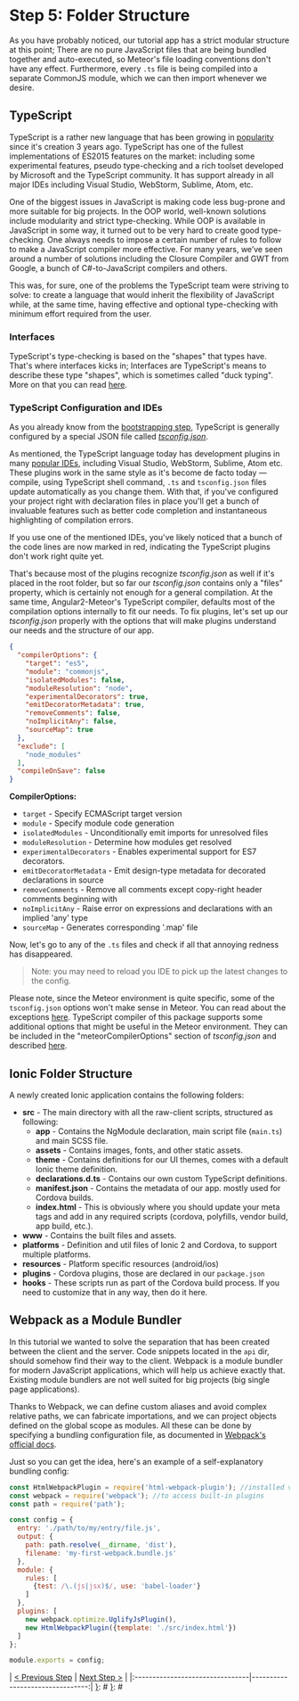 [{]: <region> (header)
# Step 5: Folder Structure
[}]: #
[{]: <region> (body)
As you have probably noticed, our tutorial app has a strict modular structure at this point; There are no pure JavaScript files that are being bundled together and auto-executed, so Meteor's file loading conventions don't have any effect. Furthermore, every `.ts` file is being compiled into a separate CommonJS module, which we can then import whenever we desire.

## TypeScript

TypeScript is a rather new language that has been growing in [popularity](https://www.google.com/trends/explore#q=%2Fm%2F0n50hxv) since it's creation 3 years ago. TypeScript has one of the fullest implementations of ES2015 features on the market: including some experimental features, pseudo type-checking and a rich toolset developed by Microsoft and the TypeScript community. It has support already in all major IDEs including Visual Studio, WebStorm, Sublime, Atom, etc.

One of the biggest issues in JavaScript is making code less bug-prone and more suitable for big projects. In the OOP world, well-known solutions include modularity and strict type-checking. While OOP is available in JavaScript in some way, it turned out to be very hard to create good type-checking. One always needs to impose a certain number of rules to follow to make a JavaScript compiler more effective. For many years, we’ve seen around a number of solutions including the Closure Compiler and GWT from Google, a bunch of C#-to-JavaScript compilers and others.

This was, for sure, one of the problems the TypeScript team were striving to solve: to create a language that would inherit the flexibility of JavaScript while, at the same time, having effective and optional type-checking with minimum effort required from the user.

### Interfaces

TypeScript's type-checking is based on the "shapes" that types have. That's where interfaces kicks in; Interfaces are TypeScript's means to describe these type "shapes", which is sometimes called "duck typing". More on that you can read [here](http://www.typescriptlang.org/docs/handbook/interfaces.html).

### TypeScript Configuration and IDEs

As you already know from the [bootstrapping step](./step1.md), TypeScript is generally configured by a special JSON file called [_tsconfig.json_](https://github.com/Microsoft/typescript/wiki/tsconfig.json).

As mentioned, the TypeScript language today has development plugins in many [popular IDEs](https://github.com/Microsoft/TypeScript/wiki/TypeScript-Editor-Support), including Visual Studio, WebStorm, Sublime, Atom etc. These plugins work in the same style as it's become de facto today — compile, using TypeScript shell command, `.ts` and `tsconfig.json` files update automatically as you change them.
With that, if you've configured your project right with declaration files in place you'll get a bunch of invaluable features such as better code completion and instantaneous highlighting of compilation errors.

If you use one of the mentioned IDEs, you've likely noticed that a bunch of the code lines
are now marked in red, indicating the TypeScript plugins don't work right quite yet.

That's because most of the plugins recognize _tsconfig.json_ as well if it's placed in the root folder,
but so far our _tsconfig.json_ contains only a "files" property, which is certainly not enough for
a general compilation. At the same time, Angular2-Meteor's TypeScript compiler, defaults most of the
compilation options internally to fit our needs. To fix plugins, let's set up our _tsconfig.json_
properly with the options that will make plugins understand our needs and the structure of our app.

```json
{
  "compilerOptions": {
    "target": "es5",
    "module": "commonjs",
    "isolatedModules": false,
    "moduleResolution": "node",
    "experimentalDecorators": true,
    "emitDecoratorMetadata": true,
    "removeComments": false,
    "noImplicitAny": false,
    "sourceMap": true
  },
  "exclude": [
    "node_modules"
  ],
  "compileOnSave": false
}
```

**CompilerOptions:**

- `target` - Specify ECMAScript target version
- `module` - Specify module code generation
- `isolatedModules` - Unconditionally emit imports for unresolved files
- `moduleResolution` - Determine how modules get resolved
- `experimentalDecorators` - Enables experimental support for ES7 decorators.
- `emitDecoratorMetadata` - Emit design-type metadata for decorated declarations in source
- `removeComments` - Remove all comments except copy-right header comments beginning with
- `noImplicitAny` - Raise error on expressions and declarations with an implied 'any' type
- `sourceMap` - Generates corresponding '.map' file

Now, let's go to any of the `.ts` files and check if all that annoying redness has disappeared.

> Note: you may need to reload you IDE to pick up the latest changes to the config.

Please note, since the Meteor environment is quite specific, some of the `tsconfig.json` options won't make sense in Meteor. You can read about the exceptions [here](https://github.com/barbatus/typescript#compiler-options).
TypeScript compiler of this package supports some additional options that might be useful in the Meteor environment.
They can be included in the "meteorCompilerOptions" section of _tsconfig.json_ and described [here](https://github.com/barbatus/ts-compilers#typescript-config).

## Ionic Folder Structure

A newly created Ionic application contains the following folders:

- **src** - The main directory with all the raw-client scripts, structured as following:
  - **app** - Contains the NgModule declaration, main script file (`main.ts`) and main SCSS file.
  - **assets** - Contains images, fonts, and other static assets.
  - **theme** - Contains definitions for our UI themes, comes with a default Ionic theme definition.
  - **declarations.d.ts** - Contains our own custom TypeScript definitions.
  - **manifest.json** - Contains the metadata of our app. mostly used for Cordova builds.
  - **index.html** - This is obviously where you should update your meta tags and add in any required scripts (cordova, polyfills, vendor build, app build, etc.).
- **www** - Contains the built files and assets.
- **platforms** - Definition and util files of Ionic 2 and Cordova, to support multiple platforms.
- **resources** - Platform specific resources (android/ios)
- **plugins** - Cordova plugins, those are declared in our `package.json`
- **hooks** - These scripts run as part of the Cordova build process. If you need to customize that in any way, then do it here.

## Webpack as a Module Bundler

In this tutorial we wanted to solve the separation that has been created between the client and the server. Code snippets located in the `api` dir, should somehow find their way to the client. Webpack is a module bundler for modern JavaScript applications, which will help us achieve exactly that. Existing module bundlers are not well suited for big projects (big single page applications).

Thanks to Webpack, we can define custom aliases and avoid complex relative paths, we can fabricate importations, and we can project objects defined on the global scope as modules. All these can be done by specifying a bundling configuration file, as documented in [Webpack's official docs](https://webpack.js.org/configuration).

Just so you can get the idea, here's an example of a self-explanatory bundling config:

```js
const HtmlWebpackPlugin = require('html-webpack-plugin'); //installed via npm
const webpack = require('webpack'); //to access built-in plugins
const path = require('path');

const config = {
  entry: './path/to/my/entry/file.js',
  output: {
    path: path.resolve(__dirname, 'dist'),
    filename: 'my-first-webpack.bundle.js'
  },
  module: {
    rules: [
      {test: /\.(js|jsx)$/, use: 'babel-loader'}
    ]
  },
  plugins: [
    new webpack.optimize.UglifyJsPlugin(),
    new HtmlWebpackPlugin({template: './src/index.html'})
  ]
};

module.exports = config;
```

[}]: #
[{]: <region> (footer)
[{]: <helper> (nav_step)
| [< Previous Step](step4.md) | [Next Step >](step6.md) |
|:--------------------------------|--------------------------------:|
[}]: #
[}]: #